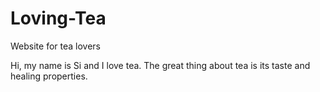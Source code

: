 # Loving-Tea

Website for tea lovers

Hi, my name is Si and I love tea. The great thing about tea is its taste and healing properties.
